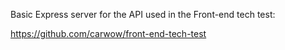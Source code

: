 Basic Express server for the API used in the Front-end tech test:

https://github.com/carwow/front-end-tech-test
